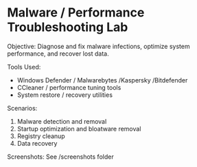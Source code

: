 # Malware / Performance Troubleshooting Lab

Objective: Diagnose and fix malware infections, optimize system performance, and recover lost data.

Tools Used:
- Windows Defender / Malwarebytes /Kaspersky /Bitdefender
- CCleaner / performance tuning tools
- System restore / recovery utilities

Scenarios:
1. Malware detection and removal
2. Startup optimization and bloatware removal
3. Registry cleanup
4. Data recovery

Screenshots: See /screenshots folder
